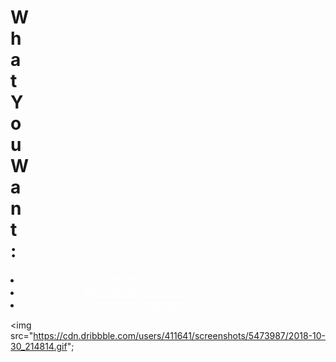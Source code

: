 <!DOCTYPE html>
<html lang="en">
<head>
    <meta charset="UTF-8">
    <meta name="viewport" content="width=device-width, initial-scale=1.0">
    <link rel="stylesheet" href="option.css">
   
</head>
    <body>
        <h1 style="
        margin-right: 1200px;
    ">What You Want:</h1>
     <li><a href="https://legal-document-generator.onrender.com/" style="
    font-size: larger;
    margin-left: 100px;
    color:white;
    background-color:transparent;">
Document Creation</a></li>
    <li><a href="document scanning.html" style="
        font-size: larger;
        margin-left: 100px;
        color:white;
  background-color:transparent;">Document Detection</a></li>  
    <li><a href="doc_detection.html" style="
        font-size: larger;
        margin-left: 100px;
        color:white;
  background-color:transparent;
    ">Document Scanning</a></li> 
  
  <img src="https://cdn.dribbble.com/users/411641/screenshots/5473987/2018-10-30_214814.gif";
>
   
</body>
</html>
